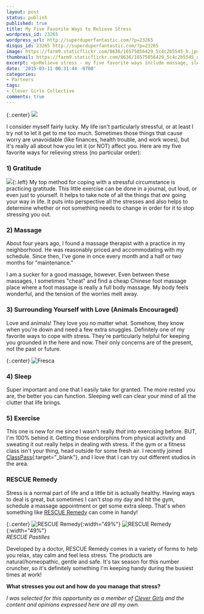 ```yaml
---
layout: post
status: publish
published: true
title: My Five Favorite Ways to Relieve Stress
wordpress_id: 23265
wordpress_url: http://superduperfantastic.com/?p=23265
disqus_id: 23265 http://superduperfantastic.com/?p=23265
image: https://farm9.staticflickr.com/8636/16575056429_5c4c2b5545_b.jpg
thumbnail: https://farm9.staticflickr.com/8636/16575056429_5c4c2b5545_q.jpg
excerpt: <p>Relieve stress - my five favorite ways include massage, sleep, gratitude, exercise, animals -sponsored by RESCUE - Clever Girls Collective partnership.</p>
date: '2015-03-11 00:31:44 -0700'
categories:
- Partners
tags:
- Clever Girls Collective
comments: true
---
```

{:.center}
![](http://assets.clevergirlscollective.com/pixel/p.png?a=campaign&gid=999&uid=4563)

I consider myself fairly lucky. My life isn't particularly stressful, or at least I try not to let it get to me too much. Sometimes those things that cause worry are unavoidable (like finances, health trouble, and work woes), but it's really all about how you let it (or NOT) affect you. Here are my five favorite ways for relieving stress (no particular order):

### 1) Gratitude

![](https://farm8.staticflickr.com/7605/16756465056_8e6d02060d_m.jpg){:.left} My top method for coping with a stressful circumstance is practicing gratitude. This little exercise can be done in a journal, out loud, or even just to yourself. It helps to take note of all the things that _are_ going your way in life. It puts into perspective all the stresses and also helps to determine whether or not something needs to change in order for it to stop stressing you out.

### 2) Massage

About four years ago, I found a massage therapist with a practice in my neighborhood. He was reasonably priced and accommodating with my schedule. Since then, I've gone in once every month and a half or two months for "maintenance."

I am a sucker for a good massage, however. Even between these massages, I sometimes "cheat" and find a cheap Chinese foot massage place where a foot massage is really a full body massage. My body feels wonderful, and the tension of the worries melt away.

### 3) Surrounding Yourself with Love (Animals Encouraged)

Love and animals! They love you no matter what. Somehow, they know when you're down and need a few extra snuggles. Definitely one of my favorite ways to cope with stress. They're particularly helpful for keeping you grounded in the here and now. Their only concerns are of the present, not the past or future.

{:.center}
![Fresca](https://farm9.staticflickr.com/8648/16008897464_7b2b532983_c.jpg)

### 4) Sleep

Super important and one that I easily take for granted. The more rested you are, the better you can function. Sleeping well can clear your mind of all the clutter that life brings.

### 5) Exercise

This one is new for me since I wasn't really _that_ into exercising before. BUT, I'm 100% behind it. Getting those endorphins from physical activity and sweating it out really helps in dealing with stress. If the gym or a fitness class isn't your thing, head outside for some fresh air. I recently joined [ClassPass](http://www.classpass.com/buynow?utm_content=11426165268 "ClassPass"){:target="_blank"}, and I love that I can try out different studios in the area.

### RESCUE Remedy

Stress is a normal part of life and a little bit is actually healthy. Having ways to deal is great, but sometimes I can't stop my day and hit the gym, schedule a massage appointment or get some extra sleep. That's when something like [RESCUE Remedy](http://clvr.li/1GcF5jS "RESCUE Remedy") can come in handy!

{:.center}
![RESCUE Remedy](https://farm9.staticflickr.com/8657/16735315606_c5ab072a38.jpg){:width="49%"} ![RESCUE Remedy](https://farm9.staticflickr.com/8636/16575056429_5c4c2b5545.jpg){:width="49%"}  
_RESCUE Pastilles_

Developed by a doctor, RESCUE Remedy comes in a variety of forms to help you relax, stay calm and feel less stress. The products are natural/homeopathic, gentle and safe. It's tax season for this number cruncher, so it's definitely something I'm keeping handy during the busiest times at work!

**What stresses you out and how do you manage that stress?**

_I was selected for this opportunity as a member of [Clever Girls](http://clvr.li/OHjC82) and the content and opinions expressed here are all my own._
